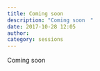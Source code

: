 ```yaml
---
title: Coming soon　
description: "Coming soon　"
date: 2017-10-28 12:05
author: 
category: sessions
---
```

Coming soon　